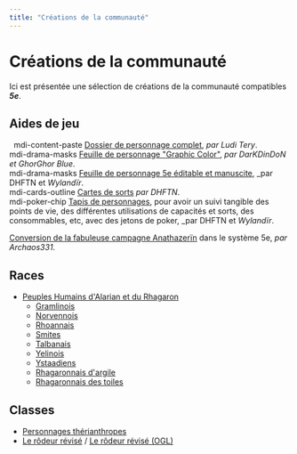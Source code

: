 ```yaml
---
title: "Créations de la communauté"
---
```


# Créations de la communauté
Ici est présentée une sélection de créations de la communauté compatibles _**5e**_.

## Aides de jeu
&nbsp;
<v-icon>mdi-content-paste</v-icon> [Dossier de personnage complet](https://onedrive.live.com/?authkey=%21AL6P6Wr9DH7NTGs&cid=0E48B58570ACBE42&id=E48B58570ACBE42%2120133&parId=E48B58570ACBE42%212575&o=OneUp), _par Ludi Tery_.  
<v-icon>mdi-drama-masks</v-icon> [Feuille de personnage "Graphic Color"](https://www.black-book-editions.fr/forums.php?topic_id=12619&nbp=13&nop=0), _par DarKDinDoN et GhorGhor Blue_.  
<v-icon>mdi-drama-masks</v-icon> [Feuille de personnage 5e éditable et manuscite](https://github.com/HippoAndElephant/Feuille_Personnage_Square), _par DHFTN et _Wylandïr_.  
<v-icon>mdi-cards-outline</v-icon> [Cartes de sorts](https://github.com/HippoAndElephant/Cartes_Sorts_5E) _par DHFTN_.  
<v-icon>mdi-poker-chip</v-icon> [Tapis de personnages](https://github.com/HippoAndElephant/Feuille_de_route_5e), pour avoir un suivi tangible des points de vie, des différentes utilisations de capacités et sorts, des consommables, etc, avec des jetons de poker, _par DHFTN et _Wylandïr_.  

[Conversion de la fabuleuse campagne Anathazerïn](http://www.archaos-jdr.fr/medfan/index.php?page=Heros-Dragons) dans le système 5e, _par Archaos331_.

## Races
* [Peuples Humains d'Alarian et du Rhagaron](/communaute/peuples-humains-d-alarian/)
  * [Gramlinois](/communaute/peuples-humains-d-alarian/#gramlinois)
  * [Norvennois](/communaute/peuples-humains-d-alarian/#norvennois)
  * [Rhoannais](/communaute/peuples-humains-d-alarian/#rhoannais)
  * [Smites](/communaute/peuples-humains-d-alarian/#smites)
  * [Talbanais](/communaute/peuples-humains-d-alarian/#talbanais)
  * [Yelinois](/communaute/peuples-humains-d-alarian/#yelinois)
  * [Ystaadiens](/communaute/peuples-humains-d-alarian/#ystaadiens)
  * [Rhagaronnais d'argile](/communaute/peuples-humains-d-alarian/#rhagaronnais-d-argile)
  * [Rhagaronnais des toiles](/communaute/peuples-humains-d-alarian/#rhagaronnais-des-toiles)

## Classes
* [Personnages thérianthropes](/communaute/therianthropie/)
* [Le rôdeur révisé](/communaute/rodeur-revise/) / [Le rôdeur révisé (OGL)](/communaute/rodeur-revise-ogl/)
